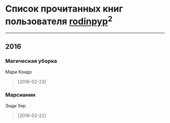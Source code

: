 # Список прочитанных книг пользователя [rodinpyp](https://plus.google.com/102048710016152384304)<sup>2</sup>
---

## 2016

### Магическая уборка
Мари Кондо
> [2016-02-23] 


### Марсианин
Энди Уир
> [2016-02-22] 



